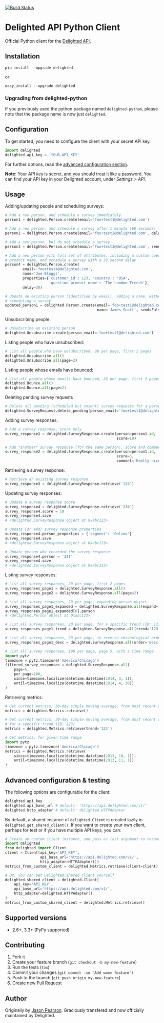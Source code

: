 [![Build Status](https://travis-ci.org/delighted/delighted-python.svg?branch=master)](https://travis-ci.org/delighted/delighted-python)

# Delighted API Python Client

Official Python client for the [Delighted API](https://delighted.com/docs/api).

## Installation

```
pip install --upgrade delighted
```

or

```
easy_install --upgrade delighted
```

### Upgrading from delighted-python

If you previously used the python package named `delighted-python`, please note that the package name is now just `delighted`.

## Configuration

To get started, you need to configure the client with your secret API key.

```python
import delighted
delighted.api_key = 'YOUR_API_KEY'
```

For further options, read the [advanced configuration section](#advanced-configuration).

**Note:** Your API key is secret, and you should treat it like a password. You can find your API key in your Delighted account, under *Settings* > *API*.

## Usage

Adding/updating people and scheduling surveys:

```python
# Add a new person, and schedule a survey immediately
person1 = delighted.Person.create(email='foo+test1@delighted.com')

# Add a new person, and schedule a survey after 1 minute (60 seconds)
person2 = delighted.Person.create(email='foo+test2@delighted.com', delay=60)

# Add a new person, but do not schedule a survey
person3 = delighted.Person.create(email='foo+test3@delighted.com', send=False)

# Add a new person with full set of attributes, including a custom question
# product name, and schedule a survey with a 30 second delay
person4 = delighted.Person.create(
        email='foo+test4@delighted.com',
        name='Joe Bloggs',
        properties={'customer_id': 123, 'country': 'USA',
                    'question_product_name': 'The London Trench'},
        delay=30)

# Update an existing person (identified by email), adding a name, without
# scheduling a survey
updated_person1 = delighted.Person.create(email='foo+test1@delighted.com',
                                          name='James Scott', send=False)
```

Unsubscribing people:

```python
# Unsubscribe an existing person
delighted.Unsubscribe.create(person_email='foo+test1@delighted.com')
```

Listing people who have unsubscribed:

```python
# List all people who have unsubscribed, 20 per page, first 2 pages
delighted.Unsubscribe.all()
delighted.Unsubscribe.all(page=2)
```

Listing people whose emails have bounced:

```python
# List all people whose emails have bounced, 20 per page, first 2 pages
delighted.Bounce.all()
delighted.Bounce.all(page=2)
```

Deleting pending survey requests

```python
# Delete all pending (scheduled but unsent) survey requests for a person, by email.
delighted.SurveyRequest.delete_pending(person_email='foo+test1@delighted.com')
```

Adding survey responses:

```python
# Add a survey response, score only
survey_response1 = delighted.SurveyResponse.create(person=person1.id,
                                                   score=10)

# Add *another* survey response (for the same person), score and comment
survey_response2 = delighted.SurveyResponse.create(person=person1.id,
                                                   score=5,
                                                   comment='Really nice.')
```

Retrieving a survey response:

```python
# Retrieve an existing survey response
survey_response3 = delighted.SurveyResponse.retrieve('123')
```

Updating survey responses:

```python
# Update a survey response score
survey_response4 = delighted.SurveyResponse.retrieve('234')
survey_response4.score = 10
survey_response4.save
# <delighted.SurveyResponse object at 0xabc123>

# Update (or add) survey response properties
survey_response4.person_properties = {'segment': 'Online'}
survey_response4.save
# <delighted.SurveyResponse object at 0xabc123>

# Update person who recorded the survey response
survey_response4.person = '321'
survey_response4.save
# <delighted.SurveyResponse object at 0xabc123>
```

Listing survey responses:

```python
# List all survey responses, 20 per page, first 2 pages
survey_responses_page1 = delighted.SurveyResponse.all()
survey_responses_page2 = delighted.SurveyResponse.all(page=2)

# List all survey responses, 20 per page, expanding person object
survey_responses_page1_expanded = delighted.SurveyResponse.all(expand=['person'])
survey_responses_page1_expanded[0].person
# <delighted.Person object at 0xabc123>

# List all survey responses, 20 per page, for a specific trend (ID: 123)
survey_responses_page1_trend = delighted.SurveyResponse.all(trend='123')

# List all survey responses, 20 per page, in reverse chronological order (newest first)
survey_responses_page1_desc = delighted.SurveyResponse.all(order='desc')

# List all survey responses, 100 per page, page 5, with a time range
import pytz
timezone = pytz.timezone('America/Chicago')
filtered_survey_responses = delighted.SurveyResponse.all(
    page=5,
    per_page=100,
    since=timezone.localize(datetime.datetime(2014, 3, 1)),
    until=timezone.localize(datetime.datetime(2014, 4, 30))
)
```

Retrieving metrics:

```python
# Get current metrics, 30-day simple moving average, from most recent response
metrics = delighted.Metrics.retrieve()

# Get current metrics, 30-day simple moving average, from most recent response,
# for a specific trend (ID: 123)
metrics = delighted.Metrics.retrieve(trend='123')

# Get metrics, for given time range
import pytz
timezone = pytz.timezone('America/Chicago')
metrics = delighted.Metrics.retrieve(
    since=timezone.localize(datetime.datetime(2013, 10, 1)),
    until=timezone.localize(datetime.datetime(2013, 11, 1))
)
```

## <a name="advanced-configuration"></a> Advanced configuration & testing

The following options are configurable for the client:

```python
delighted.api_key
delighted.api_base_url # default: 'https://api.delighted.com/v1/'
delighted.http_adapter # default: delighted.HTTPAdapter
```

By default, a shared instance of `delighted.Client` is created lazily in `delighted.get_shared_client()`. If you want to create your own client, perhaps for test or if you have multiple API keys, you can:

```python
# Create an custom client instance, and pass as last argument to resource actions
import delighted
from delighted import Client
client = Client(api_key='API_KEY',
                api_base_url='https://api.delighted.com/v1/',
                http_adapter=HTTPAdapter())
metrics_from_custom_client = delighted.Metrics.retrieve(client=client)

# Or, you can set Delighted.shared_client yourself
delighted.shared_client = delighted.Client(
    api_key='API_KEY',
    api_base_url='https://api.delighted.com/v1/',
    http_adapter=delighted.HTTPAdapter()
)
metrics_from_custom_shared_client = delighted.Metrics.retrieve()
```

## Supported versions

- 2.6+, 3.3+ (PyPy supported)

## Contributing

1. Fork it
2. Create your feature branch (`git checkout -b my-new-feature`)
3. Run the tests (`tox`)
4. Commit your changes (`git commit -am 'Add some feature'`)
5. Push to the branch (`git push origin my-new-feature`)
6. Create new Pull Request

## Author

Originally by [Jason Pearson](https://github.com/kaeawc). Graciously transfered and now officially maintained by Delighted.
